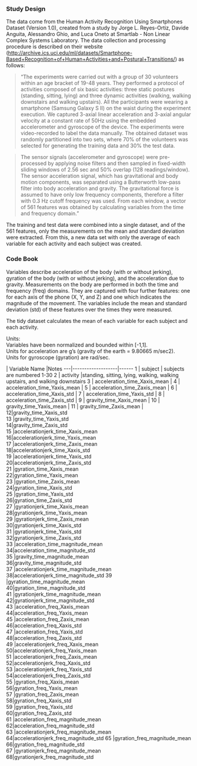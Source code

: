 ﻿### Study Design

The data come from the Human Activity Recognition Using Smartphones Dataset (Version 1.0), created from a study by Jorge L. Reyes-Ortiz, Davide Anguita, Alessandro Ghio, and Luca Oneto at Smartlab - Non Linear Complex Systems Laboratory. The data collection and processing  procedure is described on their website (http://archive.ics.uci.edu/ml/datasets/Smartphone-Based+Recognition+of+Human+Activities+and+Postural+Transitions/) as follows:

> “The experiments were carried out with a group of 30 volunteers within 
an age bracket of 19-48 years. They performed a protocol of activities 
composed of six basic activities: three static postures (standing, sitting, lying) 
and three dynamic activities (walking, walking downstairs and walking upstairs). 
All the participants were wearing a smartphone (Samsung Galaxy S II) on the waist during the experiment execution. We captured 3-axial linear acceleration and 3-axial angular velocity at a constant rate of 50Hz using the embedded accelerometer and gyroscope of the device. The experiments were video-recorded to label the data manually. The obtained dataset was randomly partitioned into two sets, where 70% of the volunteers was selected for generating the training data and 30% the test data. 

> The sensor signals (accelerometer and gyroscope) were pre-processed by applying noise filters and then sampled in fixed-width sliding windows of 2.56 sec and 50% overlap (128 readings/window). The sensor acceleration signal, which has gravitational and body motion components, was separated using a Butterworth low-pass filter into body acceleration and gravity. The gravitational force is assumed to have only low frequency components, therefore a filter with 0.3 Hz cutoff frequency was used. From each window, a vector of 561 features was obtained by calculating variables from the time and frequency domain.” 

The training and test data were combined into a single dataset, and of the 561 features, only the measurements on the mean and standard deviation were extracted. From this, a new data set with only the average of each variable for each activity and each subject was created. 

### Code Book

Variables describe acceleration of the body (with or without jerking), gyration of the body (with or without jerking), and the acceleration due to gravity. Measurements on the body are performed in both the time and frequency (freq) domains. They are captured with four further features: one for each axis of the phone (X, Y, and Z) and one which indicates the magnitude of the movement. The variables include the mean and standard deviation (std) of these features over the times they were measured. 

The tidy dataset calculates the mean of each variable for each subject and each activity.

Units: 
<br>Variables have been normalized and bounded within [-1,1].
<br>Units for acceleration are g’s (gravity of the earth = 9.80665 m/sec2).
<br>Units for gyroscope (gyration) are rad/sec.


 |	Variable Name |Notes
---|-------------------|------
1 | subject | subjects are numbered 1-30 
2 | activity |standing, sitting, lying, walking, walking upstairs, and walking downstairs 
3 | acceleration_time_Xaxis_mean         |
4 | acceleration_time_Yaxis_mean        |
5 | acceleration_time_Zaxis_mean         |
6 | acceleration_time_Xaxis_std         |
7 | acceleration_time_Yaxis_std         |
8 | acceleration_time_Zaxis_std         |
9 | gravity_time_Xaxis_mean              |
10 | gravity_time_Yaxis_mean             |
11 | gravity_time_Zaxis_mean             | 
12|gravity_time_Xaxis_std              
13 |gravity_time_Yaxis_std               
14|gravity_time_Zaxis_std              
15 |accelerationjerk_time_Xaxis_mean     	
16|accelerationjerk_time_Yaxis_mean    
17 |accelerationjerk_time_Zaxis_mean     
18|accelerationjerk_time_Xaxis_std     
19 |accelerationjerk_time_Yaxis_std      
20|accelerationjerk_time_Zaxis_std     
21 |gyration_time_Xaxis_mean             
22|gyration_time_Yaxis_mean            
23 |gyration_time_Zaxis_mean             
24|gyration_time_Xaxis_std             
25 |gyration_time_Yaxis_std              
26|gyration_time_Zaxis_std             
27 |gyrationjerk_time_Xaxis_mean         
28|gyrationjerk_time_Yaxis_mean        
29 |gyrationjerk_time_Zaxis_mean         
30|gyrationjerk_time_Xaxis_std         
31 |gyrationjerk_time_Yaxis_std          
32|gyrationjerk_time_Zaxis_std         
33 |acceleration_time_magnitude_mean     
34|acceleration_time_magnitude_std     
35 |gravity_time_magnitude_mean          
36|gravity_time_magnitude_std          
37 |accelerationjerk_time_magnitude_mean 
38|accelerationjerk_time_magnitude_std 
39 |gyration_time_magnitude_mean         
40|gyration_time_magnitude_std         
41 |gyrationjerk_time_magnitude_mean     
42|gyrationjerk_time_magnitude_std     
43 |acceleration_freq_Xaxis_mean         
44|acceleration_freq_Yaxis_mean        
45 |acceleration_freq_Zaxis_mean         
46|acceleration_freq_Xaxis_std         
47 |acceleration_freq_Yaxis_std          
48|acceleration_freq_Zaxis_std         
49 |accelerationjerk_freq_Xaxis_mean     
50|accelerationjerk_freq_Yaxis_mean    
51 |accelerationjerk_freq_Zaxis_mean     
52|accelerationjerk_freq_Xaxis_std     
53 |accelerationjerk_freq_Yaxis_std      
54|accelerationjerk_freq_Zaxis_std     
55 |gyration_freq_Xaxis_mean             
56|gyration_freq_Yaxis_mean            
57 |gyration_freq_Zaxis_mean             
58|gyration_freq_Xaxis_std             
59 |gyration_freq_Yaxis_std              
60|gyration_freq_Zaxis_std             
61 |acceleration_freq_magnitude_mean     
62|acceleration_freq_magnitude_std     
63 |accelerationjerk_freq_magnitude_mean 
64|accelerationjerk_freq_magnitude_std 
65 |gyration_freq_magnitude_mean         
66|gyration_freq_magnitude_std         
67 |gyrationjerk_freq_magnitude_mean     
68|gyrationjerk_freq_magnitude_std   
